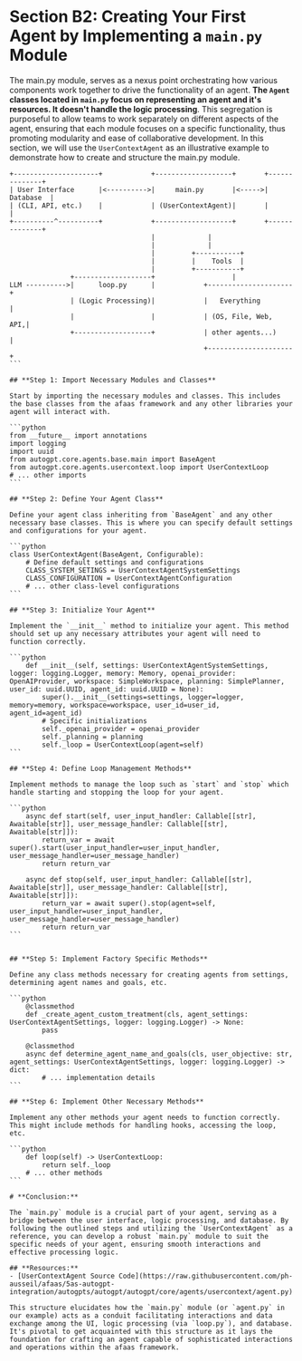 # Section B2: Creating Your First Agent by Implementing a `main.py` Module

The main.py module, serves as a nexus point orchestrating how various components work together to drive the functionality of an agent. **The `Agent` classes located in `main.py` focus on representing an agent and it's resources. It doesn't handle the logic processing**.
This segregation is purposeful to allow teams to work separately on different aspects of the agent, ensuring that each module focuses on a specific functionality, thus promoting modularity and ease of collaborative development.
In this section, we will use the `UserContextAgent` as an illustrative example to demonstrate how to create and structure the main.py module.

``````
+---------------------+            +-------------------+       +--------------+
| User Interface      |<---------->|     main.py       |<----->|    Database  |
| (CLI, API, etc.)    |            | (UserContextAgent)|       |              |
+----------^----------+            +-------------------+       +--------------+
                                   |             |                             
                                   |             |  
                                   |         +-----------+                           
                                   |         |    Tools  |                    
                                   |         +-----------+                      
               +-------------------+                   |        
LLM ---------->|      loop.py      |            +---------------------+
               | (Logic Processing)|            |   Everything        | 
               |                   |            | (OS, File, Web, API,|     
               +-------------------+            | other agents...)    | 
                                                +---------------------+   
```

## **Step 1: Import Necessary Modules and Classes**

Start by importing the necessary modules and classes. This includes the base classes from the afaas framework and any other libraries your agent will interact with.

```python
from __future__ import annotations
import logging
import uuid
from autogpt.core.agents.base.main import BaseAgent
from autogpt.core.agents.usercontext.loop import UserContextLoop
# ... other imports
```

## **Step 2: Define Your Agent Class**

Define your agent class inheriting from `BaseAgent` and any other necessary base classes. This is where you can specify default settings and configurations for your agent.

```python
class UserContextAgent(BaseAgent, Configurable):
    # Define default settings and configurations
    CLASS_SYSTEM_SETINGS = UserContextAgentSystemSettings
    CLASS_CONFIGURATION = UserContextAgentConfiguration
    # ... other class-level configurations
```

## **Step 3: Initialize Your Agent**

Implement the `__init__` method to initialize your agent. This method should set up any necessary attributes your agent will need to function correctly.

```python
    def __init__(self, settings: UserContextAgentSystemSettings, logger: logging.Logger, memory: Memory, openai_provider: OpenAIProvider, workspace: SimpleWorkspace, planning: SimplePlanner, user_id: uuid.UUID, agent_id: uuid.UUID = None):
        super().__init__(settings=settings, logger=logger, memory=memory, workspace=workspace, user_id=user_id, agent_id=agent_id)
        # Specific initializations
        self._openai_provider = openai_provider
        self._planning = planning
        self._loop = UserContextLoop(agent=self)
```

## **Step 4: Define Loop Management Methods**

Implement methods to manage the loop such as `start` and `stop` which handle starting and stopping the loop for your agent.

```python
    async def start(self, user_input_handler: Callable[[str], Awaitable[str]], user_message_handler: Callable[[str], Awaitable[str]]):
        return_var = await super().start(user_input_handler=user_input_handler, user_message_handler=user_message_handler)
        return return_var
    
    async def stop(self, user_input_handler: Callable[[str], Awaitable[str]], user_message_handler: Callable[[str], Awaitable[str]]):
        return_var = await super().stop(agent=self, user_input_handler=user_input_handler, user_message_handler=user_message_handler)
        return return_var
```


## **Step 5: Implement Factory Specific Methods**

Define any class methods necessary for creating agents from settings, determining agent names and goals, etc.

```python
    @classmethod
    def _create_agent_custom_treatment(cls, agent_settings: UserContextAgentSettings, logger: logging.Logger) -> None:
        pass

    @classmethod
    async def determine_agent_name_and_goals(cls, user_objective: str, agent_settings: UserContextAgentSettings, logger: logging.Logger) -> dict:
        # ... implementation details
```

## **Step 6: Implement Other Necessary Methods**

Implement any other methods your agent needs to function correctly. This might include methods for handling hooks, accessing the loop, etc.

```python
    def loop(self) -> UserContextLoop:
        return self._loop
    # ... other methods
```

# **Conclusion:**

The `main.py` module is a crucial part of your agent, serving as a bridge between the user interface, logic processing, and database. By following the outlined steps and utilizing the `UserContextAgent` as a reference, you can develop a robust `main.py` module to suit the specific needs of your agent, ensuring smooth interactions and effective processing logic.

## **Resources:**
- [UserContextAgent Source Code](https://raw.githubusercontent.com/ph-ausseil/afaas/5as-autogpt-integration/autogpts/autogpt/autogpt/core/agents/usercontext/agent.py)

This structure elucidates how the `main.py` module (or `agent.py` in our example) acts as a conduit facilitating interactions and data exchange among the UI, logic processing (via `loop.py`), and database. It's pivotal to get acquainted with this structure as it lays the foundation for crafting an agent capable of sophisticated interactions and operations within the afaas framework.
